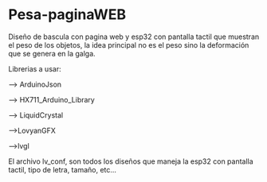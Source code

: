 <h1>Pesa-paginaWEB</h1> 
Diseño de bascula con pagina web y esp32 con pantalla tactil que muestran el peso de los objetos, la idea principal no es el peso sino la deformación que se genera en la galga.


Librerias a usar:

--> ArduinoJson

--> HX711_Arduino_Library

--> LiquidCrystal

-->LovyanGFX

-->lvgl


El archivo lv_conf, son todos los diseños que maneja la esp32 con pantalla tactil, tipo de letra, tamaño, etc...

